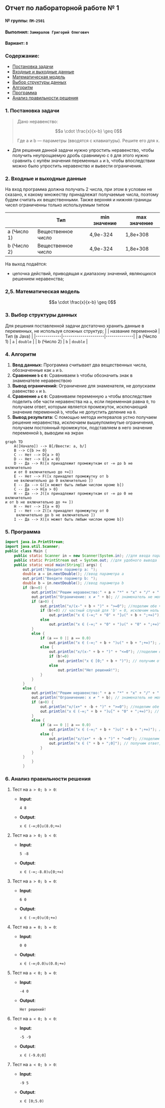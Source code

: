 
## Отчет по лабораторной работе № 1

#### № группы: `ПМ-2501`

#### Выполнил: `Замиралов Григорий Олегович`

#### Вариант: `8`

### Cодержание:

- [Постановка задачи](#1-постановка-задачи)
- [Входные и выходные данные](#2-входные-и-выходные-данные)
- [Математическая модель](#25-математическая-модель)
- [Выбор структуры данных](#3-выбор-структуры-данных)
- [Алгоритм](#4-алгоритм)
- [Программа](#5-программа)
- [Анализ правильности решения](#6-анализ-правильности-решения)

### 1. Постановка задачи
>Дано неравенство:
>
>$$a \cdot \frac{x}{x-b} \geq 0$$
>
>Где a и b — параметры (вводятся с клавиатуры). Решите его для x.
>
- Для решения данной задачи нужно упростить неравенство, чтобы получить неупрощаемую дробь сравнимую с `0`
  для этого нужно сравнить с нулём значения переменных `a` и `b`,
  чтобы впоследствии можно было упростить неравенство и вывести ограничения.
 

### 2. Входные и выходные данные
На вход программа должна получать 2 числа, при этом в условии не сказано, к какому множеству
принадлежат получаемые числа, поэтому будем считать их вещественными. Также верхняя и нижняя границы чисел ограниченны только используемым типом

|             | Тип                | min значение    | max значение   |
|-------------|--------------------|-----------------|----------------|
| a (Число 1) | Вещественное число |  4,9e-324       |  1,8e+308      |
| b (Число 2) | Вещественное число |  4,9e-324       |  1,8e+308      |

На выход подаётся:
- цепочка действий, приводящая к диапазону значений, являющихся решением неравенства;

### 2,5. Математическая модель

$$a \cdot \frac{x}{x-b} \geq 0$$

### 3. Выбор структуры данных

Для решения поставленной задачи достаточно хранить данные в переменных, не используя сложных структур;
|             | название переменной | Тип (в Java) | 
|-------------|---------------------|--------------|
| a (Число 1) | `a`                 | `double`     |
| b (Число 2) | `b`                 | `double`     | 

### 4. Алгоритм

1. **Ввод данных:**
   Программа считывает два вещественных числа, обозначенные как `a` и `b`.
2. **Сравнение `b` с `0`:**
   Сравниваем `b` чтобы обозначить знак в знаменателе неравенствою
3. **Вывод ограничений:**
   Ограничение для знаменателя, не допускаем равенство `x` и `b`.
4. **Сравнение `a` с `0`:**
   Сравниваем переменную `a` чтобы впоследствие поделить обе части неравенства на `a`, если
   переменная равна `0`, то получаем ответ, которым является промежуток, исключающий значение     переменной `b`, чтобы не допустить деление на `0`.
5. **Вывод результата:**
   С помощью метода интервалов устно получаем решение неравенства, исключаем вышеупомянутые       ограничения, получаем постоянный промежуток, подставляем в него значение переменной `b`, выводим на экран




```mermaid
graph TD
    A([Начало]) --> B[/Ввести: a, b/]
    B --> C{b >= 0}
    C -- Нет --> D{a > 0}
    D -- Нет --> E{a = 0}
    D -- Да --> R([x принадлежит промежуткам от -∞ до b не включительно
    и от 0 включительно до +∞]) 
    E -- Нет --> F([x принадлет промежутку от b
    не включительно до 0 включительно ])
    E -- Да --> G([x может быть любым числом кроме b])
    C -- Да --> H{a > 0}
    H -- Да --> J([x принадлежит промежуткам от -∞ до 0 не включительно
и от b не включительно до +∞ ])
    H -- Нет --> I{a = 0}
    I -- Нет --> Z([x принадлет промежутку от 0
     включительно до b не включительно ])
    I -- Да --> X([x может быть любым числом кроме b])
```
    

### 5. Программа

```java
import java.io.PrintStream;
import java.util.Scanner;
public class Main {
    public static Scanner in = new Scanner(System.in); //для ввода параметров с клавиатуры
    public static PrintStream out = System.out; //для удобного вывода
    public static void main(String[] args) {
        out.print("Введите параметр a: ");
        double a = in.nextDouble(); //ввод параметра а
        out.print("Введите параметр b: ");
        double b = in.nextDouble(); //ввод параметра b
        if (b>=0) {
            out.println("Решим неравенство:" + a + "*" + "x" + "/" + "(x-" + b + ")" + ">=0"); //подставляем параметры в неравенство
            out.println("Ограничение: x ≠ " + b); // знаменатель не может быть равен 0
            if (a>0) {
                out.println("x/(x-" + b + ")" + ">=0"); //поделим обе части неравенства на 'a'
                if (b!=0) // частный случай для 'b' = 0, исключим ноль из области значений 'x'
                    out.println("x ∈ (-∞;" + "0" + "]∪(" + b + ";+∞)"); // получим ответ, воспользовавшись методом интервалов
                else
                    out.println("x ∈ (-∞;" + "0" + ")∪(" + "0" + ";+∞)"); // получим ответ, воспользовавшись методом интервалов
            }
            else {
                if (a == 0 || a == 0.0)
                    out.println("x ∈ (-∞;" + b + ")∪(" + b + ";+∞)"); //частный случай для 'a' = 0
                else {
                    out.println("x/(x-" + b + ")" + "<=0"); //поделим обе части неравенства на 'a'
                    if (b!=0)
                        out.println("x ∈ [0;" + b + ")"); // получим ответ, воспользовавшись методом интервалов
                    else
                        out.println("Нет решений!");
                }
            }
        }
        else {
            out.println("Решим неравенство:" + a + "*" + "x" + "/" + "(x+" + -b + ")" + ">=0"); //подставляем параметры в неравенство
            out.println("Ограничение: x ≠ " + b); // знаменатель не может быть равен 0
            if (a>0) {
                out.println("x/(x+" + -b + ")" + ">=0"); //поделим обе части неравенства на 'a'
                out.println("x ∈ (-∞;" + b + ")∪[" + "0" + ";+∞)"); // получим ответ, воспользовавшись методом интервалов
            }
            else {
                if (a == 0 || a == 0.0)
                    out.println("x ∈ (-∞;" + b + ")∪(" + b + ";+∞)"); //частный случай для 'a' = 0
                else {
                    out.println("x/(x+" + -b + ")" + "<=0"); //поделим обе части неравенства на 'a'
                    out.println("x ∈ (" + b + ";0]"); // получим ответ, воспользовавшись методом интервалов
                }
            }
        }
            }
        }
```

### 6. Анализ правильности решения
1. Тест на `a > 0; b > 0`:

    - **Input**:
        ```
        4 8
        ```

    - **Output**:
        ```
        x ∈ (-∞;0]∪(8.0;+∞)
        ```

2. Тест на `a > 0; b < 0`:

    - **Input**:
        ```
        5 -8
        ```

    - **Output**:
        ```
        x ∈ (-∞;-8.0)∪[0;+∞)
        ```

3. Тест на `a > 0; b = 0`:

    - **Input**:
        ```
        6 0
        ```

    - **Output**:
        ```
        x ∈ (-∞;0)∪(0;+∞)
        ```

4. Тест на `a = 0; b = 0`:

    - **Input**:
        ```
        0 0
        ```

    - **Output**:
        ```
        x ∈ (-∞;0.0)∪(0.0;+∞)

        ```
5. Тест на `a < 0; b = 0`:

    - **Input**:
        ```
        -4 0
        ```

    - **Output**:
        ```
        Нет решений!

        ```
6. Тест на `a < 0; b < 0`:

    - **Input**:
        ```
        -5 -9
        ```

    - **Output**:
        ```
       x ∈ (-9.0;0]

        ```
7. Тест на `a < 0; b > 0`:

    - **Input**:
        ```
        -9 5
        ```

    - **Output**:
        ```
        x ∈ [0;5.0)

        ```

